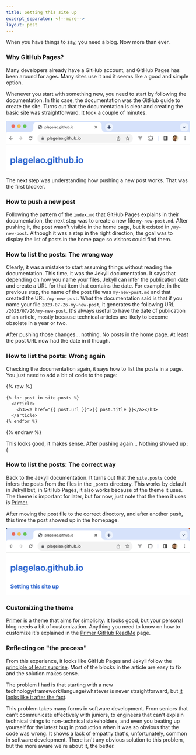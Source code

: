 ```yaml
---
title: Setting this site up
excerpt_separator: <!--more-->
layout: post
---
```

When you have things to say, you need a blog. Now more than ever.

<!--more-->
### Why GitHub Pages?

Many developers already have a GitHub account, and GitHub Pages has been around for ages. Many sites use it and it seems like a good and simple option.

Whenever you start with something new, you need to start by following the documentation. In this case, the documentation was the GitHub guide to create the site. Turns out that the documentation is clear and creating the basic site was straightforward. It took a couple of minutes.

![Homepage](/assets/homepage.png)

The next step was understanding how pushing a new post works. That was the first blocker.

### How to push a new post

Following the pattern of the `index.md` that GitHub Pages explains in their documentation, the next step was to create a new file `my-new-post.md`. After pushing it, the post wasn't visible in the home page, but it existed in `/my-new-post`. Although it was a step in the right direction, the goal was to display the list of posts in the home page so visitors could find them.

### How to list the posts: The wrong way

Clearly, it was a mistake to start assuming things without reading the documentation. This time, it was the Jekyll documentation. It says that depending on how you name your files, Jekyll can infer the publication date and create a URL for that item that contains the date. For example, in the previous step, the name of the post file was `my-new-post.md` and that created the URL `/my-new-post`. What the documentation said is that if you name your file `2023-07-26-my-new-post`, it generates the following URL `/2023/07/26/my-new-post`. It's always useful to have the date of publication of an article, mostly because technical articles are likely to become obsolete in a year or two.

After pushing those changes… nothing. No posts in the home page. At least the post URL now had the date in it though.

### How to list the posts: Wrong again

Checking the documentation again, it says how to list the posts in a page. You just need to add a bit of code to the page:

{% raw %}
```
{% for post in site.posts %}
  <article>
    <h3><a href="{{ post.url }}">{{ post.title }}</a></h3>
  </article>
{% endfor %}
```
{% endraw %}

This looks good, it makes sense. After pushing again… Nothing showed up :(

### How to list the posts: The correct way

Back to the Jekyll documentation. It turns out that the `site.posts` code infers the posts from the files in the `_posts` directory. This works by default in Jekyll but, in GitHub Pages, it also works because of the theme it uses. The theme is important for later, but for now, just note that the them it uses is [Primer](https://github.com/pages-themes/primer).

After moving the post file to the correct directory, and after another push, this time the post showed up in the homepage.

![Homepage with posts](/assets/homepage-with-posts.png)

### Customizing the theme

[Primer](https://github.com/pages-themes/primer/tree/master#project-philosophy) is a theme that aims for simplicity. It looks good, but your personal blog needs a bit of customization. Anything you need to know on how to customize it's explained in the [Primer GitHub ReadMe](https://github.com/pages-themes/primer/tree/master#customizing) page.

### Reflecting on "the process"

From this experience, it looks like GitHub Pages and Jekyll follow the [principle of least surprise](https://en.wikipedia.org/wiki/Principle_of_least_astonishment). Most of the blocks in the article are easy to fix and the solution makes sense.

The problem I had is that starting with a new technology/framework/language/whatever is never straightforward, but [it looks like it after the fact](https://en.wikipedia.org/wiki/Hindsight_bias#:~:text=Hindsight%20bias%2C%20also%20known%20as,more%20predictable%20than%20they%20were.).

This problem takes many forms in software development. From seniors that can't communicate effectively with juniors, to engineers that can't explain technical things to non-technical stakeholders, and even you beating up yourself for the latest bug in production when it was so obvious that the code was wrong. It shows a lack of empathy that's, unfortunately, common in software development. There isn't any obvious solution to this problem, but the more aware we're about it, the better.
